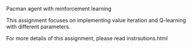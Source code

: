 Pacman agent with reinforcement learning

This assignment focuses on implementing value iteration and Q-learning with different parameters.

For more details of this assignment, please read instrsutions.html
